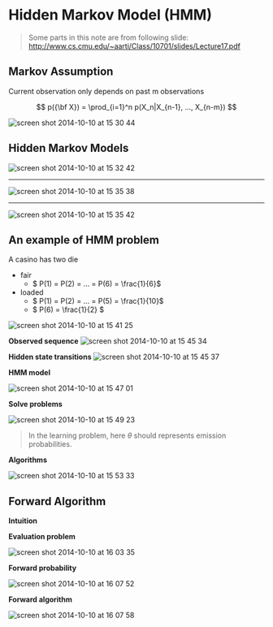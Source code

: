 Hidden Markov Model (HMM)
===

> Some parts in this note are from following slide:
> http://www.cs.cmu.edu/~aarti/Class/10701/slides/Lecture17.pdf

Markov Assumption
---
Current observation only depends on past m observations

$$ p({\bf X}) = \prod_{i=1}^n p(X_n|X_{n-1}, ..., X_{n-m}) $$

![screen shot 2014-10-10 at 15 30 44](https://cloud.githubusercontent.com/assets/1029280/4588621/f13ea6de-5046-11e4-813b-64cb0dd43234.png)

Hidden Markov Models
---
![screen shot 2014-10-10 at 15 32 42](https://cloud.githubusercontent.com/assets/1029280/4588631/39ae7502-5047-11e4-9986-ce52a9e927e6.png)

---

![screen shot 2014-10-10 at 15 35 38](https://cloud.githubusercontent.com/assets/1029280/4588649/a49d9852-5047-11e4-897c-15b235795560.png)

---

![screen shot 2014-10-10 at 15 35 42](https://cloud.githubusercontent.com/assets/1029280/4588650/a5d5e3f0-5047-11e4-928c-e45caeb5edc4.png)

An example of HMM problem
---

A casino has two die

- fair
	- $ P(1) = P(2) = ... = P(6) = \frac{1}{6}$
- loaded
	- $ P(1) = P(2) = ... = P(5) = \frac{1}{10}$
	- $ P(6) = \frac{1}{2} $

![screen shot 2014-10-10 at 15 41 25](https://cloud.githubusercontent.com/assets/1029280/4588703/6f1c61b2-5048-11e4-99d4-6c403ba355c2.png)

**Observed sequence**
![screen shot 2014-10-10 at 15 45 34](https://cloud.githubusercontent.com/assets/1029280/4588738/0a083764-5049-11e4-8426-25ec1a846677.png)

**Hidden state transitions**
![screen shot 2014-10-10 at 15 45 37](https://cloud.githubusercontent.com/assets/1029280/4588739/0a124a10-5049-11e4-8fbe-d5bafe5a2d3d.png)

**HMM model**

![screen shot 2014-10-10 at 15 47 01](https://cloud.githubusercontent.com/assets/1029280/4588749/38bff36c-5049-11e4-8a20-b457719dea38.png)

**Solve problems**

![screen shot 2014-10-10 at 15 49 23](https://cloud.githubusercontent.com/assets/1029280/4588771/94ee74b0-5049-11e4-9bff-694ea4a7908f.png)

> In the learning problem, here $\theta$ should represents emission probabilities.

**Algorithms**

![screen shot 2014-10-10 at 15 53 33](https://cloud.githubusercontent.com/assets/1029280/4588798/1fffacb8-504a-11e4-8dd7-63ba832596a1.png)

Forward Algorithm
---
**Intuition**

<script src="http://www.gliffy.com/diagramEmbed.js" type="text/javascript"> </script><script type="text/javascript"> gliffy_did = "6296963"; embedGliffy(); </script>

**Evaluation problem**

![screen shot 2014-10-10 at 16 03 35](https://cloud.githubusercontent.com/assets/1029280/4588866/873bac6e-504b-11e4-9591-c31ae491b255.png)

**Forward probability**

![screen shot 2014-10-10 at 16 07 52](https://cloud.githubusercontent.com/assets/1029280/4588897/287b6600-504c-11e4-85b4-b4915084b0e0.png)

**Forward algorithm**

![screen shot 2014-10-10 at 16 07 58](https://cloud.githubusercontent.com/assets/1029280/4588898/28811604-504c-11e4-8423-9106db47c21c.png)

